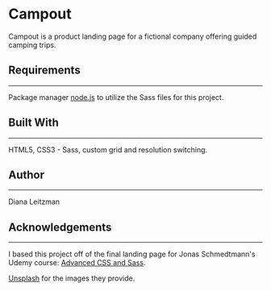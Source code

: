 # Campout

Campout is a product landing page for a fictional company offering guided camping trips.

## Requirements

---

Package manager [node.js](https://nodejs.org/en/) to utilize the Sass files for this project.

## Built With

---

HTML5, CSS3 - Sass, custom grid and resolution switching.

## Author

---

Diana Leitzman

## Acknowledgements

---

I based this project off of the final landing page for Jonas Schmedtmann's Udemy course: [Advanced CSS and Sass](https://www.udemy.com/course/advanced-css-and-sass/).

[Unsplash](https://unsplash.com/) for the images they provide.

